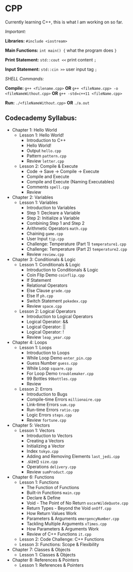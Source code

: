 # CPP
Currently learning C++, this is what I am working on so far.

_Important:_

**Libraries:** ```#include <iostream>```

**Main Functions:** ```int main() {``` what the program does ```}```

**Print Statement:** ```std::cout <<``` print content ```;```

**Input Statement:** ```std::cin >>``` user input tag ```;```

_SHELL Commands:_

**Compile:** ```g++ <filename.cpp>``` **OR** ```g++ <fileName.cpp> -o <fileNameWithout.cpp>``` **OR** ```g++ -std=c++11 <fileName.cpp>```

**Run:** ```./<fileNameWithout.cpp>``` **OR** ```./a.out```

## Codecademy Syllabus:

- Chapter 1: Hello World
  - Lesson 1: Hello World!
    - Introduction to C++
    - Hello World!
    - Output ```hello.cpp```
    - Pattern ```pattern.cpp```
    - Review ```letter.cpp```
  - Lesson 2: Compile & Execute
    - Code -> Save -> Compile -> Execute
    - Compile and Execute
    - Compile and Execute (Naming Executables)
    - Comments ```spell.cpp```
    - Review
- Chapter 2: Variables
  - Lesson 1: Variables
    - Introduction to Variables
    - Step 1: Decleare a Variable
    - Step 2: Initialize a Variable
    - Combining Step 1 and Step 2
    - Arithmetic Operators ```math.cpp```
    - Chaining ```game.cpp```
    - User Input ```tip.cpp```
    - Challenge: Temperature (Part 1) ```temperature1.cpp```
    - Challenge: Temperature (Part 2) ```temperature2.cpp```
    - Review ```review.cpp```
- Chapter 3: Conditionals & Logic
  - Lesson 1: Conditionals & Logic
    - Introduction to Conditionals & Logic
    - Coin Flip Demo ```coinflip.cpp```
    - If Statement 
    - Relational Operators 
    - Else Clause ```grade.cpp```
    - Else If ```ph.cpp```
    - Switch Statement ```pokedex.cpp```
    - Review ```space.cpp```
  - Lesson 2: Logical Operators
     - Introduction to Logical Operators
     - Logical Operator: &&
     - Logical Operator: ||
     - Logical Operator: !
     - Review ```leap_year.cpp```
- Chapter 4: Loops
  - Lesson 1: Loops
    - Introduction to Loops
    - While Loop Demo ```enter_pin.cpp```
    - Guess Number ```guess.cpp```
    - While Loop ```square.cpp```
    - For Loop Demo ```troublemaker.cpp```
    - 99 Bottles ```99bottles.cpp```
    - Review
  - Lesson 2: Errors
    - Introduction to Bugs
    - Compile-time Errors ```millionaire.cpp```
    - Link-time Errors ```sum.cpp```
    - Run-time Errors ```ratio.cpp```
    - Logic Errors ```steps.cpp```
    - Review ```fortune.cpp```
- Chapter 5: Vectors
  - Lesson 1: Vectors
    - Introduction to Vectors
    - Creating a Vectors
    - Initializing a Vector
    - Index ```tokyo.cpp```
    - Adding and Removing Elements ```last_jedi.cpp```
    - .size() ```size.cpp```
    - Operations ```delivery.cpp```
    - Review ```sumProduct.cpp```
- Chapter 6: Functions
  - Lesson 1: Functions
    - The Function of Functions 
    - Built-in Functions ```main.cpp```
    - Declare & Define 
    - Void - The Point of No Return `oscarWildeQuote.cpp`
    - Return Types - Beyond the Void `onOff.cpp`
    - How Return Values Work
    - Parameters & Arguments `emergencyNumber.cpp`
    - Tackling Multiple Arguments `xTimes.cpp`
    - How Parameters & Arguments Work
    - Review of C++ Functions `it.cpp`
  - Lesson 2: Code Challenge: C++ Functions
  - Lesson 3: Functions: Scope & Flexibility
- Chapter 7: Classes & Objects
  - Lesson 1: Classes & Objects
- Chapter 8: References & Pointers
  - Lesson 1: References & Pointers

